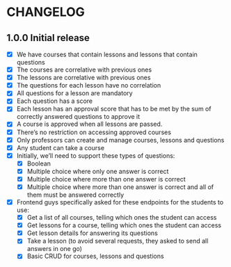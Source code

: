 # CHANGELOG

## 1.0.0 Initial release

- [x] We have courses that contain lessons and lessons that contain questions
- [x] The courses are correlative with previous ones
- [x] The lessons are correlative with previous ones
- [x] The questions for each lesson have no correlation
- [x] All questions for a lesson are mandatory
- [x] Each question has a score
- [x] Each lesson has an approval score that has to be met by the sum of correctly answered questions to approve it
- [x] A course is approved when all lessons are passed.
- [x] There’s no restriction on accessing approved courses
- [x] Only professors can create and manage courses, lessons and questions
- [x] Any student can take a course
- [x] Initially, we’ll need to support these types of questions:
    - [x] Boolean
    - [x] Multiple choice where only one answer is correct
    - [x] Multiple choice where more than one answer is correct
    - [x] Multiple choice where more than one answer is correct and all of them must be answered correctly
- [x] Frontend guys specifically asked for these endpoints for the students to use:
    - [x] Get a list of all courses, telling which ones the student can access
    - [x] Get lessons for a course, telling which ones the student can access
    - [x] Get lesson details for answering its questions
    - [x] Take a lesson (to avoid several requests, they asked to send all answers in one go)
    - [x] Basic CRUD for courses, lessons and questions